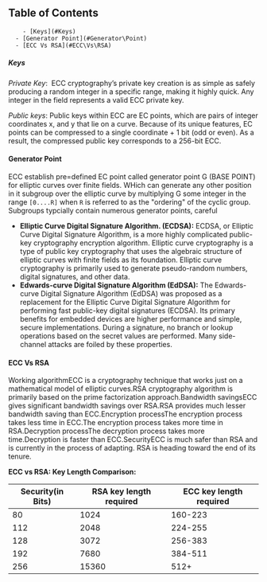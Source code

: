 ## Table of Contents

        - [Keys](#Keys)
      - [Generator Point](#Generator\Point)
      - [ECC Vs RSA](#ECC\Vs\RSA)



##### Keys
*Private Key*:  ECC cryptography’s private key creation is as simple as safely producing a random integer in a specific range, making it highly quick. Any integer in the field represents a valid ECC private key.

 *Public keys*: Public keys within ECC are EC points, which are pairs of integer coordinates x, and y that lie on a curve. Because of its unique features, EC points can be compressed to a single coordinate + 1 bit (odd or even). As a result, the compressed public key corresponds to a 256-bit ECC.

#### Generator Point
ECC establish pre=defined EC point called generator point G (BASE POINT) for elliptic curves over finite fields. WHich can generate any other position in it subgroup over the elliptic curve by multiplying G some integer in the range `[0....R]` when `R` is referred to as the "ordering" of the cyclic group. Subgroups typcially contain numerous generator points, careful



- **Elliptic Curve Digital Signature Algorithm. (ECDSA):** ECDSA, or Elliptic Curve Digital Signature Algorithm, is a more highly complicated public-key cryptography encryption algorithm. Elliptic curve cryptography is a type of public key cryptography that uses the algebraic structure of elliptic curves with finite fields as its foundation. Elliptic curve cryptography is primarily used to generate pseudo-random numbers, digital signatures, and other data.
- **Edwards-curve Digital Signature Algorithm (EdDSA):** The Edwards-curve Digital Signature Algorithm (EdDSA) was proposed as a replacement for the Elliptic Curve Digital Signature Algorithm for performing fast public-key digital signatures (ECDSA). Its primary benefits for embedded devices are higher performance and simple, secure implementations. During a signature, no branch or lookup operations based on the secret values are performed. Many side-channel attacks are foiled by these properties.



#### ECC Vs RSA
  
Working algorithmECC is a cryptography technique that works just on a mathematical model of elliptic curves.RSA cryptography algorithm is primarily based on the prime factorization approach.Bandwidth savingsECC gives significant bandwidth savings over RSA.RSA provides much lesser bandwidth saving than ECC.Encryption processThe encryption process takes less time in ECC.The encryption process takes more time in RSA.Decryption processThe decryption process takes more time.Decryption is faster than ECC.SecurityECC is much safer than RSA and is currently in the process of adapting. RSA is heading toward the end of its tenure.



**ECC vs RSA: Key Length Comparison:**

|Security(in Bits)|RSA key length required|ECC key length required|
|---|---|---|
|80|1024|160-223|
|112|2048|224-255|
|128|3072|256-383|
|192|7680|384-511|
|256|15360|512+|








